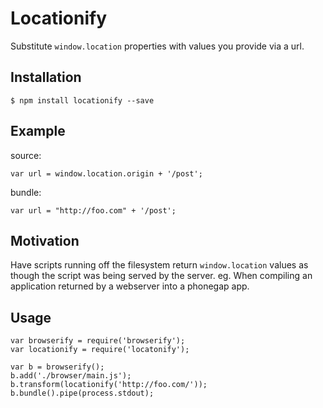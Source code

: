 Locationify
===========

Substitute `window.location` properties with values you provide via a url.

Installation
------------

    $ npm install locationify --save

Example
-------

source:

    var url = window.location.origin + '/post';

bundle:

    var url = "http://foo.com" + '/post';

Motivation
----------

Have scripts running off the filesystem return `window.location` values as though the script was being served by the server. eg. When compiling an application returned by a webserver into a phonegap app.

Usage
-----

    var browserify = require('browserify');
    var locationify = require('locatonify');

    var b = browserify();
    b.add('./browser/main.js');
    b.transform(locationify('http://foo.com/'));
    b.bundle().pipe(process.stdout);
